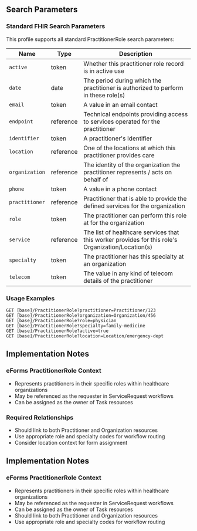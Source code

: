 ## Search Parameters

### Standard FHIR Search Parameters

This profile supports all standard PractitionerRole search parameters:

| Name | Type | Description |
|------|------|-------------|
| `active` | token | Whether this practitioner role record is in active use |
| `date` | date | The period during which the practitioner is authorized to perform in these role(s) |
| `email` | token | A value in an email contact |
| `endpoint` | reference | Technical endpoints providing access to services operated for the practitioner |
| `identifier` | token | A practitioner's Identifier |
| `location` | reference | One of the locations at which this practitioner provides care |
| `organization` | reference | The identity of the organization the practitioner represents / acts on behalf of |
| `phone` | token | A value in a phone contact |
| `practitioner` | reference | Practitioner that is able to provide the defined services for the organization |
| `role` | token | The practitioner can perform this role at for the organization |
| `service` | reference | The list of healthcare services that this worker provides for this role's Organization/Location(s) |
| `specialty` | token | The practitioner has this specialty at an organization |
| `telecom` | token | The value in any kind of telecom details of the practitioner |

### Usage Examples

```
GET [base]/PractitionerRole?practitioner=Practitioner/123
GET [base]/PractitionerRole?organization=Organization/456
GET [base]/PractitionerRole?role=physician
GET [base]/PractitionerRole?specialty=family-medicine
GET [base]/PractitionerRole?active=true
GET [base]/PractitionerRole?location=Location/emergency-dept
```

## Implementation Notes

### eForms PractitionerRole Context
- Represents practitioners in their specific roles within healthcare organizations
- May be referenced as the requester in ServiceRequest workflows
- Can be assigned as the owner of Task resources

### Required Relationships
- Should link to both Practitioner and Organization resources
- Use appropriate role and specialty codes for workflow routing
- Consider location context for form assignment

## Implementation Notes

### eForms PractitionerRole Context
- Represents practitioners in their specific roles within healthcare organizations
- May be referenced as the requester in ServiceRequest workflows
- Can be assigned as the owner of Task resources
- Should link to both Practitioner and Organization resources
- Use appropriate role and specialty codes for workflow routing